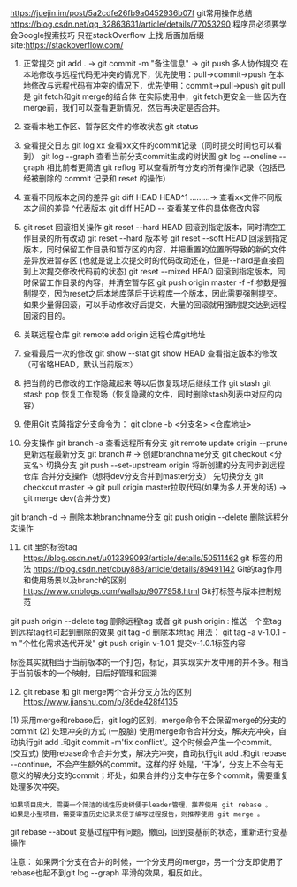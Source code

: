 https://juejin.im/post/5a2cdfe26fb9a0452936b07f   git常用操作总结
https://blog.csdn.net/qq_32863631/article/details/77053290   程序员必须要学会Google搜索技巧
只在stackOverflow 上找 后面加后缀site:https://stackoverflow.com/
1. 正常提交
git add . -> git commit -m "备注信息" -> git push 
多人协作提交
在本地修改与远程代码无冲突的情况下，优先使用：pull->commit->push
在本地修改与远程代码有冲突的情况下，优先使用：commit->pull->push
git pull 是 git fetch和git merge的结合体
在实际使用中，git fetch更安全一些
因为在merge前，我们可以查看更新情况，然后再决定是否合并。

2. 查看本地工作区、暂存区文件的修改状态
git status

3. 查看提交日志
git log xx  查看xx文件的commit记录（同时提交时间也可以看到）
git log --graph   查看当前分支commit生成的树状图
git log --oneline --graph  相比前者更简洁
git reflog 可以查看所有分支的所有操作记录（包括已经被删除的 commit 记录和 reset 的操作）

4. 查看不同版本之间的差异
git diff HEAD HEAD^1 .........→ 查看xx文件不同版本之间的差异 ^代表版本
git diff HEAD -- <filename> 查看某文件的具体修改内容

5. git reset 回滚相关操作
git reset --hard HEAD 回滚到指定版本，同时清空工作目录的所有改动  git reset --hard  版本号
git reset --soft HEAD 回滚到指定版本，同时保留工作目录和暂存区的内容，并把重置的位置所导致的新的文件差异放进暂存区
(也就是说上次提交时的代码改动还在，但是--hard是直接回到上次提交修改代码前的状态)
git reset --mixed HEAD 回滚到指定版本，同时保留工作目录的内容，并清空暂存区
git push origin master -f   -f 参数是强制提交，因为reset之后本地库落后于远程库一个版本，因此需要强制提交。  如果少量得回滚，可以手动修改好后提交，大量的回滚就用强制提交达到远程回滚的目的。

6. 关联远程仓库
git remote add origin 远程仓库git地址

7. 查看最后一次的修改
git show --stat
git show HEAD 查看指定版本的修改（可省略HEAD，默认当前版本）

8. 把当前的已修改的工作隐藏起来 等以后恢复现场后继续工作
git stash
git stash pop 恢复工作现场（恢复隐藏的文件，同时删除stash列表中对应的内容）

9. 使用Git 克隆指定分支命令为：
git clone -b <分支名> <仓库地址>

10. 分支操作
git branch -a  查看远程所有分支
git remote update origin --prune  更新远程最新分支
git branch <branchname> # → 创建branchname分支
git  checkout <分支名>  切换分支
git push --set-upstream origin <branchname>   将新创建的分支同步到远程仓库
合并分支操作（想将dev分支合并到master分支）
先切换分支  git  checkout master -> git pull origin master拉取代码(如果为多人开发的话) -> git merge dev(合并分支)

git branch -d <branchname> → 删除本地branchname分支
git push origin --delete <branchName>  删除远程分支操作


11. git 里的标签tag   
https://blog.csdn.net/u013399093/article/details/50511462  git 标签的用法
https://blog.csdn.net/cbuy888/article/details/89491142      Git的tag作用和使用场景以及branch的区别
https://www.cnblogs.com/walls/p/9077958.html        Git打标签与版本控制规范

git push origin --delete tag <tagname>  删除远程tag   或者 git push origin :<branchName>  推送一个空tag到远程tag也可起到删除的效果
git tag -d <tagname>    删除本地tag
用法：
git tag -a v-1.0.1 -m "个性化需求迭代开发" 
git push origin v-1.0.1 提交v-1.0.1标签内容

标签其实就相当于当前版本的一个打包，标记，其实现实开发中用的并不多。相当于当前版本的一个映射，日后好管理和回溯


12. git rebase 和 git merge两个合并分支方法的区别       https://www.jianshu.com/p/86de428f4135

(1) 采用merge和rebase后，git log的区别，merge命令不会保留merge的分支的commit
(2) 处理冲突的方式
    (一股脑) 使用merge命令合并分支，解决完冲突，自动执行git add .和git commit -m'fix conflict'。这个时候会产生一个commit。
    (交互式) 使用rebase命令合并分支，解决完冲突，自动执行git add .和git rebase --continue，不会产生额外的commit。这样的好
    处是，‘干净’，分支上不会有无意义的解决分支的commit；坏处，如果合并的分支中存在多个commit，需要重复处理多次冲突。

    如果项目庞大，需要一个简洁的线性历史树便于leader管理，推荐使用 git rebase 。    如果是小型项目，需要审查历史纪录来便于编写过程报告，则推荐使用 git merge 。

git rebase --about 变基过程中有问题，撤回，回到变基前的状态，重新进行变基操作

注意： 如果两个分支在合并的时候，一个分支用的merge，另一个分支即使用了rebase也起不到git log --graph 平滑的效果，相反如此。